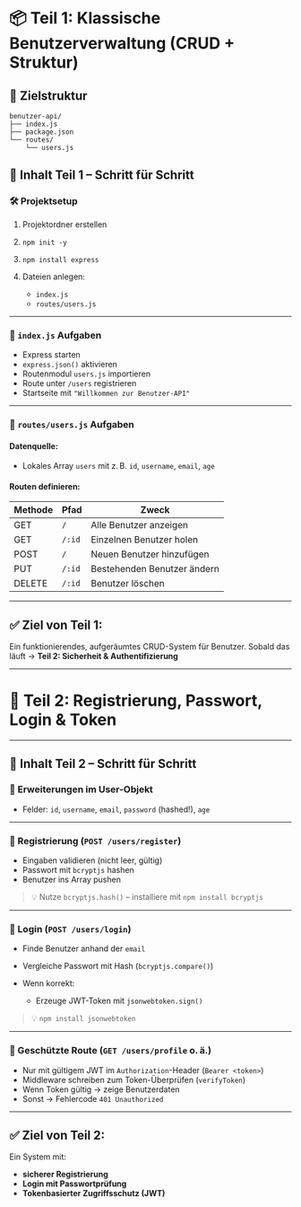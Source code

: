 # 📦 **Teil 1: Klassische Benutzerverwaltung (CRUD + Struktur)**

## 📁 Zielstruktur

```
benutzer-api/
├── index.js
├── package.json
└── routes/
    └── users.js
```

## 📌 Inhalt Teil 1 – Schritt für Schritt

### 🛠 Projektsetup

1. Projektordner erstellen
2. `npm init -y`
3. `npm install express`
4. Dateien anlegen:

    - `index.js`
    - `routes/users.js`

---

### 📄 `index.js` Aufgaben

-   Express starten
-   `express.json()` aktivieren
-   Routenmodul `users.js` importieren
-   Route unter `/users` registrieren
-   Startseite mit `"Willkommen zur Benutzer-API"`

---

### 📄 `routes/users.js` Aufgaben

#### Datenquelle:

-   Lokales Array `users` mit z. B. `id`, `username`, `email`, `age`

#### Routen definieren:

| Methode | Pfad   | Zweck                       |
| ------- | ------ | --------------------------- |
| GET     | `/`    | Alle Benutzer anzeigen      |
| GET     | `/:id` | Einzelnen Benutzer holen    |
| POST    | `/`    | Neuen Benutzer hinzufügen   |
| PUT     | `/:id` | Bestehenden Benutzer ändern |
| DELETE  | `/:id` | Benutzer löschen            |

---

## ✅ Ziel von Teil 1:

Ein funktionierendes, aufgeräumtes CRUD-System für Benutzer.
Sobald das läuft → **Teil 2: Sicherheit & Authentifizierung**

---

# 🔐 **Teil 2: Registrierung, Passwort, Login & Token**

---

## 📌 Inhalt Teil 2 – Schritt für Schritt

### 🔹 Erweiterungen im User-Objekt

-   Felder: `id`, `username`, `email`, `password` (hashed!), `age`

---

### 🔹 Registrierung (`POST /users/register`)

-   Eingaben validieren (nicht leer, gültig)
-   Passwort mit `bcryptjs` hashen
-   Benutzer ins Array pushen

> 💡 Nutze `bcryptjs.hash()` – installiere mit `npm install bcryptjs`

---

### 🔹 Login (`POST /users/login`)

-   Finde Benutzer anhand der `email`
-   Vergleiche Passwort mit Hash (`bcryptjs.compare()`)
-   Wenn korrekt:

    -   Erzeuge JWT-Token mit `jsonwebtoken.sign()`

> 💡 `npm install jsonwebtoken`

---

### 🔹 Geschützte Route (`GET /users/profile` o. ä.)

-   Nur mit gültigem JWT im `Authorization`-Header (`Bearer <token>`)
-   Middleware schreiben zum Token-Überprüfen (`verifyToken`)
-   Wenn Token gültig → zeige Benutzerdaten
-   Sonst → Fehlercode `401 Unauthorized`

---

## ✅ Ziel von Teil 2:

Ein System mit:

-   **sicherer Registrierung**
-   **Login mit Passwortprüfung**
-   **Tokenbasierter Zugriffsschutz (JWT)**

